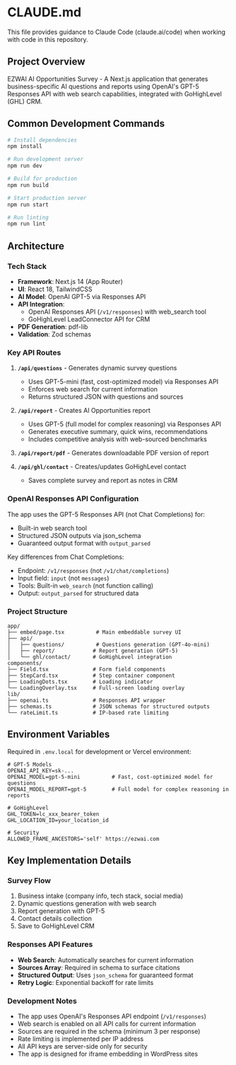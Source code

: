 # CLAUDE.md

This file provides guidance to Claude Code (claude.ai/code) when working with code in this repository.

## Project Overview

EZWAI AI Opportunities Survey - A Next.js application that generates business-specific AI questions and reports using OpenAI's GPT-5 Responses API with web search capabilities, integrated with GoHighLevel (GHL) CRM.

## Common Development Commands

```bash
# Install dependencies
npm install

# Run development server
npm run dev

# Build for production
npm run build

# Start production server
npm run start

# Run linting
npm run lint
```

## Architecture

### Tech Stack
- **Framework**: Next.js 14 (App Router)
- **UI**: React 18, TailwindCSS
- **AI Model**: OpenAI GPT-5 via Responses API
- **API Integration**: 
  - OpenAI Responses API (`/v1/responses`) with web_search tool
  - GoHighLevel LeadConnector API for CRM
- **PDF Generation**: pdf-lib
- **Validation**: Zod schemas

### Key API Routes

1. **`/api/questions`** - Generates dynamic survey questions
   - Uses GPT-5-mini (fast, cost-optimized model) via Responses API
   - Enforces web search for current information
   - Returns structured JSON with questions and sources

2. **`/api/report`** - Creates AI Opportunities report
   - Uses GPT-5 (full model for complex reasoning) via Responses API
   - Generates executive summary, quick wins, recommendations
   - Includes competitive analysis with web-sourced benchmarks

3. **`/api/report/pdf`** - Generates downloadable PDF version of report

4. **`/api/ghl/contact`** - Creates/updates GoHighLevel contact
   - Saves complete survey and report as notes in CRM

### OpenAI Responses API Configuration

The app uses the GPT-5 Responses API (not Chat Completions) for:
- Built-in web search tool
- Structured JSON outputs via json_schema
- Guaranteed output format with `output_parsed`

Key differences from Chat Completions:
- Endpoint: `/v1/responses` (not `/v1/chat/completions`)
- Input field: `input` (not `messages`)
- Tools: Built-in `web_search` (not function calling)
- Output: `output_parsed` for structured data

### Project Structure

```
app/
├── embed/page.tsx          # Main embeddable survey UI
├── api/
│   ├── questions/          # Questions generation (GPT-4o-mini)
│   ├── report/            # Report generation (GPT-5)
│   └── ghl/contact/       # GoHighLevel integration
components/
├── Field.tsx              # Form field components
├── StepCard.tsx           # Step container component
├── LoadingDots.tsx        # Loading indicator
└── LoadingOverlay.tsx     # Full-screen loading overlay
lib/
├── openai.ts              # Responses API wrapper
├── schemas.ts             # JSON schemas for structured outputs
└── rateLimit.ts           # IP-based rate limiting
```

## Environment Variables

Required in `.env.local` for development or Vercel environment:

```
# GPT-5 Models
OPENAI_API_KEY=sk-...
OPENAI_MODEL=gpt-5-mini          # Fast, cost-optimized model for questions
OPENAI_MODEL_REPORT=gpt-5        # Full model for complex reasoning in reports

# GoHighLevel
GHL_TOKEN=lc_xxx_bearer_token
GHL_LOCATION_ID=your_location_id

# Security
ALLOWED_FRAME_ANCESTORS='self' https://ezwai.com
```

## Key Implementation Details

### Survey Flow
1. Business intake (company info, tech stack, social media)
2. Dynamic questions generation with web search
3. Report generation with GPT-5
4. Contact details collection
5. Save to GoHighLevel CRM

### Responses API Features
- **Web Search**: Automatically searches for current information
- **Sources Array**: Required in schema to surface citations
- **Structured Output**: Uses `json_schema` for guaranteed format
- **Retry Logic**: Exponential backoff for rate limits

### Development Notes

- The app uses OpenAI's Responses API endpoint (`/v1/responses`)
- Web search is enabled on all API calls for current information
- Sources are required in the schema (minimum 3 per response)
- Rate limiting is implemented per IP address
- All API keys are server-side only for security
- The app is designed for iframe embedding in WordPress sites